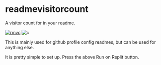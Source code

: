 # readmevisitorcount
A visitor count for in your readme.

[![rmvc](https://replit.com/badge/github/qaiik/readmevisitorcount)](https://replit.com/github/qaiik/readmevisitorcount)
![c](https://readmevisitorcount-1.ikpar3.repl.co)

This is mainly used for github profile config readmes, but can be used for anything else.

It is pretty simple to set up.
Press the above Run on Replit button.

